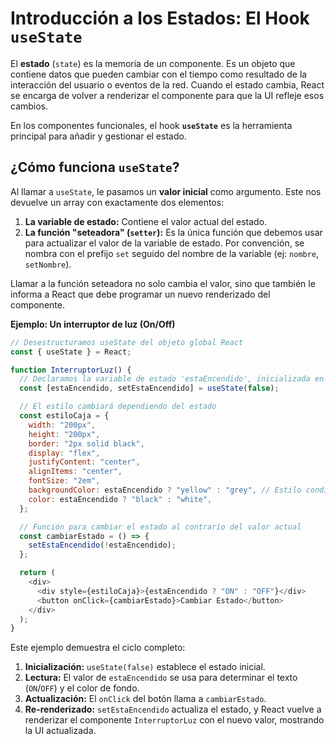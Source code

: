 # Introducción a los Estados: El Hook `useState`

El **estado** (`state`) es la memoria de un componente. Es un objeto que
contiene datos que pueden cambiar con el tiempo como resultado de la
interacción del usuario o eventos de la red. Cuando el estado cambia, React se
encarga de volver a renderizar el componente para que la UI refleje esos cambios.

En los componentes funcionales, el hook **`useState`** es la herramienta
principal para añadir y gestionar el estado.

## ¿Cómo funciona `useState`?

Al llamar a `useState`, le pasamos un **valor inicial** como argumento. Este
nos devuelve un array con exactamente dos elementos:

1. **La variable de estado:** Contiene el valor actual del estado.
2. **La función "seteadora" (`setter`):** Es la única función que debemos usar
   para actualizar el valor de la variable de estado. Por convención, se nombra
   con el prefijo `set` seguido del nombre de la variable (ej: `nombre`,
   `setNombre`).

Llamar a la función seteadora no solo cambia el valor, sino que también le
informa a React que debe programar un nuevo renderizado del componente.

**Ejemplo: Un interruptor de luz (On/Off)**

```javascript
// Desestructuramos useState del objeto global React
const { useState } = React;

function InterruptorLuz() {
  // Declaramos la variable de estado 'estaEncendido', inicializada en 'false'
  const [estaEncendido, setEstaEncendido] = useState(false);

  // El estilo cambiará dependiendo del estado
  const estiloCaja = {
    width: "200px",
    height: "200px",
    border: "2px solid black",
    display: "flex",
    justifyContent: "center",
    alignItems: "center",
    fontSize: "2em",
    backgroundColor: estaEncendido ? "yellow" : "grey", // Estilo condicional
    color: estaEncendido ? "black" : "white",
  };

  // Función para cambiar el estado al contrario del valor actual
  const cambiarEstado = () => {
    setEstaEncendido(!estaEncendido);
  };

  return (
    <div>
      <div style={estiloCaja}>{estaEncendido ? "ON" : "OFF"}</div>
      <button onClick={cambiarEstado}>Cambiar Estado</button>
    </div>
  );
}
```

Este ejemplo demuestra el ciclo completo:

1. **Inicialización:** `useState(false)` establece el estado inicial.
2. **Lectura:** El valor de `estaEncendido` se usa para determinar el texto
   (`ON`/`OFF`) y el color de fondo.
3. **Actualización:** El `onClick` del botón llama a `cambiarEstado`.
4. **Re-renderizado:** `setEstaEncendido` actualiza el estado, y React vuelve a
   renderizar el componente `InterruptorLuz` con el nuevo valor, mostrando la UI
   actualizada.
